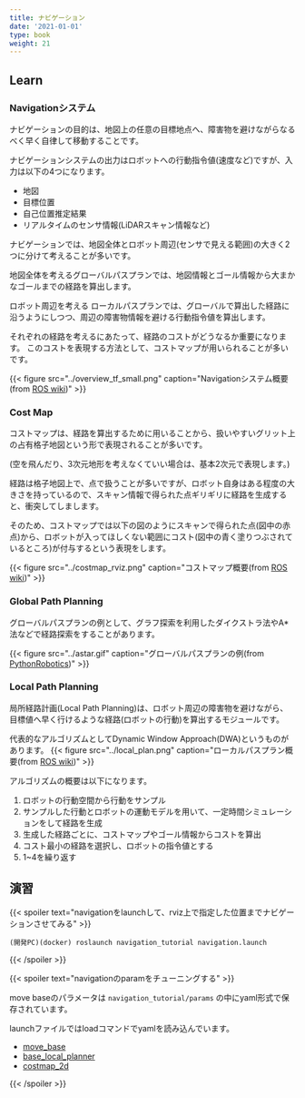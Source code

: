 ```yaml
---
title: ナビゲーション
date: '2021-01-01'
type: book
weight: 21
---
```


<!--more-->

## Learn

### Navigationシステム

ナビゲーションの目的は、地図上の任意の目標地点へ、障害物を避けながらなるべく早く自律して移動することです。

ナビゲーションシステムの出力はロボットへの行動指令値(速度など)ですが、入力は以下の4つになります。
- 地図
- 目標位置
- 自己位置推定結果
- リアルタイムのセンサ情報(LiDARスキャン情報など)

ナビゲーションでは、地図全体とロボット周辺(センサで見える範囲)の大きく2つに分けて考えることが多いです。

地図全体を考えるグローバルパスプランでは、地図情報とゴール情報から大まかなゴールまでの経路を算出します。

ロボット周辺を考える ローカルパスプランでは、グローバルで算出した経路に沿うようにしつつ、周辺の障害物情報を避ける行動指令値を算出します。

それぞれの経路を考えるにあたって、経路のコストがどうなるか重要になります。
このコストを表現する方法として、コストマップが用いられることが多いです。

{{< figure src="../overview_tf_small.png" caption="Navigationシステム概要(from [ROS wiki](https://wiki.ros.org/move_base))" >}}

### Cost Map
コストマップは、経路を算出するために用いることから、扱いやすいグリット上の占有格子地図という形で表現されることが多いです。

(空を飛んだり、3次元地形を考えなくていい場合は、基本2次元で表現します。)

経路は格子地図上で、点で扱うことが多いですが、ロボット自身はある程度の大きさを持っているので、スキャン情報で得られた点ギリギリに経路を生成すると、衝突してしまします。

そのため、コストマップでは以下の図のようにスキャンで得られた点(図中の赤点)から、ロボットが入ってほしくない範囲にコスト(図中の青く塗りつぶされているところ)が付与するという表現をします。

{{< figure src="../costmap_rviz.png" caption="コストマップ概要(from [ROS wiki](https://wiki.ros.org/costmap_2d))" >}}

### Global Path Planning

グローバルパスプランの例として、グラフ探索を利用したダイクストラ法やA*法などで経路探索をすることがあります。

{{< figure src="../astar.gif" caption="グローバルパスプランの例(from [PythonRobotics](https://github.com/AtsushiSakai/PythonRobotics))" >}}

### Local Path Planning

局所経路計画(Local Path Planning)は、ロボット周辺の障害物を避けながら、目標値へ早く行けるような経路(ロボットの行動)を算出するモジュールです。

代表的なアルゴリズムとしてDynamic Window Approach(DWA)というものがあります。
{{< figure src="../local_plan.png" caption="ローカルパスプラン概要(from [ROS wiki](https://wiki.ros.org/base_local_planner))" >}}

アルゴリズムの概要は以下になります。
1. ロボットの行動空間から行動をサンプル
2. サンプルした行動とロボットの運動モデルを用いて、一定時間シミュレーションをして経路を生成
3. 生成した経路ごとに、コストマップやゴール情報からコストを算出
4. コスト最小の経路を選択し、ロボットの指令値とする
5. 1~4を繰り返す

## 演習
<!-- {{< spoiler text="Dockerfileにnavigationを追加してBuildする" >}}
{{< /spoiler >}} -->

{{< spoiler text="navigationをlaunchして、rviz上で指定した位置までナビゲーションさせてみる" >}}

```
(開発PC)(docker) roslaunch navigation_tutorial navigation.launch
```
 
{{< /spoiler >}}

<!-- {{< spoiler text="navigationをlaunchして、map座標系の位置を指定してナビゲーションさせてみる" >}}
{{< /spoiler >}} -->

{{< spoiler text="navigationのparamをチューニングする" >}}

move baseのパラメータは `navigation_tutorial/params` の中にyaml形式で保存されています。

launchファイルではloadコマンドでyamlを読み込んでいます。

- [move_base](https://wiki.ros.org/move_base#Parameters)
- [base_local_planner](https://wiki.ros.org/base_local_planner#Parameters)
- [costmap_2d](https://wiki.ros.org/costmap_2d#costmap_2d.2Flayered.Parameters)

{{< /spoiler >}}
